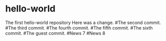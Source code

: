 # hello-world
The first hello-world repository
Here was a change.
#The second commit.
#The third commit.
#The fourth commit.
#The fifth commit.
#The sixth commit.
#The guest commit.
#News 7
#News 8
